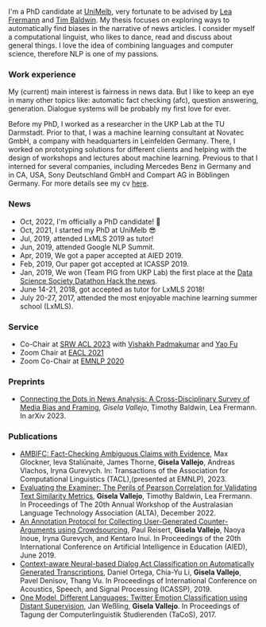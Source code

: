 I'm a PhD candidate at [UniMelb](https://cis.unimelb.edu.au/research/artificial-intelligence/research/Natural-Language-Processing), very fortunate to be advised by [Lea Frermann](https://www.frermann.de/) and [Tim Baldwin](https://people.eng.unimelb.edu.au/tbaldwin/index.html). My thesis focuses on exploring ways to automatically find biases in the narrative of news articles. I consider myself a computational linguist, who likes to dance, read and discuss about general things. I love the idea of combining languages and computer science, therefore NLP is one of my passions.

### Work experience
My (current) main interest is fairness in news data. But I like to keep an eye in many other topics like: automatic fact checking (afc), question answering, generation. Dialogue systems will be probably my first love for ever. 

Before my PhD, I worked as a researcher in the UKP Lab at the TU Darmstadt. Prior to that, I was a machine learning consultant at Novatec GmbH, a company with headquarters in Leinfelden Germany. There, I worked on prototyping solutions for different clients and helping with the design of workshops and lectures about machine learning. Previous to that I interned for several companies, including Mercedes Benz in Germany and in CA, USA, Sony Deutschland GmbH and Compart AG in Böblingen Germany. For more details see my cv [here](CV_042024.pdf).

### News
<ul>
  <li>Oct, 2022, I'm officially a PhD candidate! 🎉</li>
  <li>Oct, 2021, I started my PhD at UniMelb 😎</li>
  <li>Jul, 2019, attended LxMLS 2019 as tutor!</li>
  <li>Jun, 2019, attended Google NLP Summit.</li>
  <li>Apr, 2019, We got a paper accepted at AIED 2019.</li>
 	<li>Feb, 2019, Our paper got accepted at ICASSP 2019.</li>
 	<li>Jan, 2019, We won (Team PIG from UKP Lab) the first place at the <a href="https://www.datasciencesociety.net/datathon-hacknews-solution-pig-propaganda-identification-group/">Data Science Society Datathon Hack the news</a>.</li>
 	<li>June 14-21, 2018, got accepted as tutor for LxMLS 2018!</li>
 	<li>July 20-27, 2017, attended the most enjoyable machine learning summer school (LxMLS).</li>
</ul>

### Service
* Co-Chair at [SRW ACL 2023](https://acl2023-srw.github.io/) with [Vishakh Padmakumar](https://vishakhpk.github.io/) and [Yao Fu](https://franxyao.github.io/)
* Zoom Chair at [EACL 2021](https://2021.eacl.org/)
* Zoom Co-Chair at [EMNLP 2020](https://2020.emnlp.org/)

### Preprints
* [Connecting the Dots in News Analysis: A Cross-Disciplinary Survey of Media Bias and Framing](arxiv_version.pdf), *Gisela Vallejo*, Timothy Baldwin, Lea Frermann. In arXiv 2023. 


### Publications
<ul>
  <li><a href="https://direct.mit.edu/tacl/article/doi/10.1162/tacl_a_00629/119057/AmbiFC-Fact-Checking-Ambiguous-Claims-with">AMBIFC: Fact-Checking Ambiguous Claims with Evidence</a>, Max Glockner, Ieva Staliūnaitė, James Thorne, <b>Gisela Vallejo</b>, Andreas Vlachos, Iryna Gurevych. In: Transactions of the Association for Computational Linguistics (TACL),(presented at EMNLP), 2023.</li>
  <li><a href="https://aclanthology.org/2022.alta-1.18.pdf">Evaluating the Examiner: The Perils of Pearson Correlation for Validating Text Similarity Metrics</a>, <b>Gisela Vallejo</b>, Timothy Baldwin, Lea Frermann. In Proceedings of The 20th Annual Workshop of the Australasian Language Technology Association (ALTA), December 2022.</li>
  <li><a href="https://link.springer.com/content/pdf/10.1007%2F978-3-030-23207-8.pdf">An Annotation Protocol for Collecting User-Generated Counter-Arguments using Crowdsourcing</a>, Paul Reisert, <b>Gisela Vallejo</b>, Naoya Inoue, Iryna Gurevych, and Kentaro Inui. In Proceedings of the 20th International Conference on Artificial Intelligence in Education (AIED), June 2019.</li>
 	<li><a href="https://arxiv.org/pdf/1902.11060.pdf">Context-aware Neural-based Dialog Act Classification on Automatically Generated Transcriptions</a>, Daniel Ortega, Chia-Yu Li, <b>Gisela Vallejo</b>, Pavel Denisov, Thang Vu. In Proceedings of International Conference on Acoustics, Speech, and Signal Processing (ICASSP), 2019.</li>
 	<li><a href="https://bitbucket.org/IMS_CREW/multilingual-emotion-classification-with-a-multi-class/src/master/EmotionClassification.pdf">One Model, Different Languages: Twitter Emotion Classification using Distant Supervision</a>, Jan Weßling, <b>Gisela Vallejo</b>. In Proceedings of Tagung der Computerlinguistik Studierenden (TaCoS), 2017.</li>
</ul>
